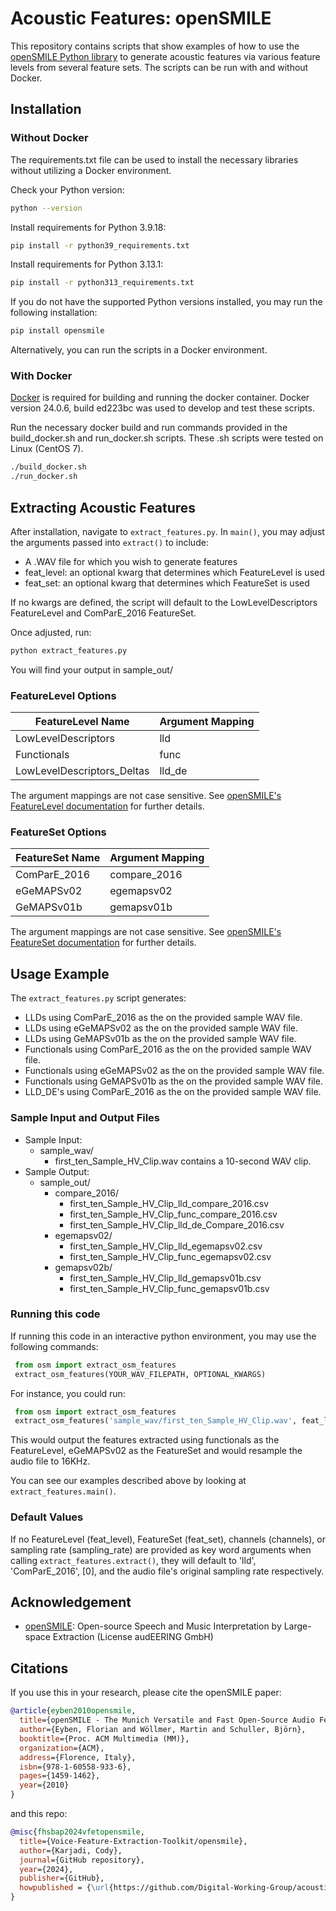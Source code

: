 # Acoustic Features: openSMILE

This repository contains scripts that show examples of how to use the [openSMILE Python library](https://audeering.github.io/opensmile-python/) to generate acoustic features via various feature levels from several feature sets. The scripts can be run with and without Docker.

## Installation

### Without Docker

The requirements.txt file can be used to install the necessary libraries without utilizing a Docker environment.

Check your Python version:
```sh
python --version
```
Install requirements for Python 3.9.18:
```sh
pip install -r python39_requirements.txt
```
Install requirements for Python 3.13.1:
```sh
pip install -r python313_requirements.txt
```
If you do not have the supported Python versions installed, you may run the following installation:
```sh
pip install opensmile
```
Alternatively, you can run the scripts in a Docker environment.

### With Docker

[Docker](https://docs.docker.com/engine/install/) is required for building and running the docker container. Docker version 24.0.6, build ed223bc was used to develop and test these scripts.

Run the necessary docker build and run commands provided in the build_docker.sh and run_docker.sh scripts. These .sh scripts were tested on Linux (CentOS 7).

```sh
./build_docker.sh
./run_docker.sh
```

## Extracting Acoustic Features

After installation, navigate to `extract_features.py`. In `main()`, you may adjust the arguments passed into `extract()` to include:
- A .WAV file for which you wish to generate features
- feat_level: an optional kwarg that determines which FeatureLevel is used
- feat_set: an optional kwarg that determines which FeatureSet is used

If no kwargs are defined, the script will default to the LowLevelDescriptors FeatureLevel and ComParE_2016 FeatureSet.

Once adjusted, run:
```sh
python extract_features.py
```
You will find your output in sample_out/

### FeatureLevel Options

| FeatureLevel Name          | Argument Mapping |
|----------------------------|------------------|
| LowLevelDescriptors        | lld              |
| Functionals                | func             |
| LowLevelDescriptors_Deltas | lld_de           |

The argument mappings are not case sensitive.
See [openSMILE's FeatureLevel documentation](https://audeering.github.io/opensmile-python/api/opensmile.FeatureLevel.html) for further details.

### FeatureSet Options

| FeatureSet Name | Argument Mapping |
|-----------------|------------------|
| ComParE_2016    | compare_2016     |
| eGeMAPSv02      | egemapsv02       |
| GeMAPSv01b      | gemapsv01b       |

The argument mappings are not case sensitive.
See [openSMILE's FeatureSet documentation](https://audeering.github.io/opensmile-python/api/opensmile.FeatureSet.html#opensmile.FeatureSet) for further details.

## Usage Example

The `extract_features.py` script generates:
- LLDs using ComParE_2016 as the on the provided sample WAV file.
- LLDs using eGeMAPSv02 as the on the provided sample WAV file.
- LLDs using GeMAPSv01b as the on the provided sample WAV file.
- Functionals using ComParE_2016 as the on the provided sample WAV file.
- Functionals using eGeMAPSv02 as the on the provided sample WAV file.
- Functionals using GeMAPSv01b as the on the provided sample WAV file.
- LLD_DE's using ComParE_2016 as the on the provided sample WAV file.

### Sample Input and Output Files

* Sample Input: 
    * sample_wav/
        * first_ten_Sample_HV_Clip.wav contains a 10-second WAV clip.
* Sample Output:
    * sample_out/
        * compare_2016/
            * first_ten_Sample_HV_Clip_lld_compare_2016.csv
            * first_ten_Sample_HV_Clip_func_compare_2016.csv
            * first_ten_Sample_HV_Clip_lld_de_Compare_2016.csv
        * egemapsv02/
            * first_ten_Sample_HV_Clip_lld_egemapsv02.csv
            * first_ten_Sample_HV_Clip_func_egemapsv02.csv
        * gemapsv02b/
            * first_ten_Sample_HV_Clip_lld_gemapsv01b.csv
            * first_ten_Sample_HV_Clip_func_gemapsv01b.csv

### Running this code
If running this code in an interactive python environment, you may use the following commands:
```python
 from osm import extract_osm_features
 extract_osm_features(YOUR_WAV_FILEPATH, OPTIONAL_KWARGS)
```
For instance, you could run:
```python
 from osm import extract_osm_features
 extract_osm_features('sample_wav/first_ten_Sample_HV_Clip.wav', feat_level='func', feat_set='eGeMAPSv02', sampling_rate=16000)
```
This would output the features extracted using functionals as the FeatureLevel, eGeMAPSv02 as the FeatureSet and would resample the audio file to 16KHz.

You can see our examples described above by looking at `extract_features.main()`.

### Default Values
If no FeatureLevel (feat_level), FeatureSet (feat_set), channels (channels), or sampling rate (sampling_rate) are provided as key word arguments when calling `extract_features.extract()`, they will default to 'lld', 'ComParE_2016', [0], and the audio file's original sampling rate respectively. 

## Acknowledgement
- [openSMILE](https://github.com/audeering/opensmile): Open-source Speech and Music Interpretation by Large-space Extraction (License audEERING GmbH)

## Citations
If you use this in your research, please cite the openSMILE paper:
```bibtex
@article{eyben2010opensmile,
  title={openSMILE - The Munich Versatile and Fast Open-Source Audio Feature Extractor},
  author={Eyben, Florian and Wöllmer, Martin and Schuller, Björn},
  booktitle={Proc. ACM Multimedia (MM)},
  organization={ACM},
  address={Florence, Italy},
  isbn={978-1-60558-933-6},
  pages={1459-1462},
  year={2010}
}
```
and this repo:
```bibtex
@misc{fhsbap2024vfetopensmile,
  title={Voice-Feature-Extraction-Toolkit/opensmile},
  author={Karjadi, Cody},
  journal={GitHub repository},
  year={2024},
  publisher={GitHub},
  howpublished = {\url{https://github.com/Digital-Working-Group/acoustic-features}}
}
```
